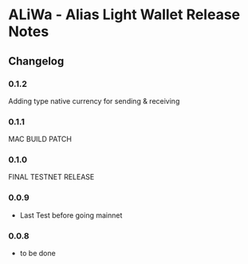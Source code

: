 # ALiWa - Alias Light Wallet Release Notes

## Changelog
### 0.1.2
Adding type native currency for sending & receiving
### 0.1.1
MAC BUILD PATCH
### 0.1.0
FINAL TESTNET RELEASE
### 0.0.9
- Last Test before going mainnet
### 0.0.8
- to be done
